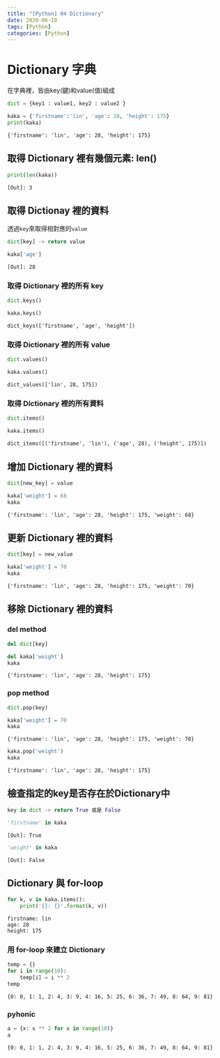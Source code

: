 ```yaml
---
title: "[Python] 04 Dictionary"
date: 2020-06-10
tags: [Python]
categories: [Python]
---
```


# Dictionary 字典

在字典裡，皆由key(鍵)和value(值)組成

```python
dict = {key1 : value1, key2 : value2 }
```

```python
kaka = {'firstname':'lin', 'age': 28, 'height': 175}
print(kaka)
```

    {'firstname': 'lin', 'age': 28, 'height': 175}

## 取得 Dictionary 裡有幾個元素: len()

```python
print(len(kaka))
```

    [Out]: 3

## 取得 Dictionay 裡的資料

透過`key`來取得相對應的`value`

```python
dict[key] -> return value
```

```python
kaka['age']
```

    [Out]: 28

### 取得 Dictionary 裡的所有 key

```python
dict.keys()
```

```python
kaka.keys()
```

    dict_keys(['firstname', 'age', 'height'])

### 取得 Dictionary 裡的所有 value

```python
dict.values()
```

```python
kaka.values()
```

    dict_values(['lin', 28, 175])

### 取得 Dictionary 裡的所有資料

```python
dict.items()
```

```python
kaka.items()
```

    dict_items([('firstname', 'lin'), ('age', 28), ('height', 175)])

## 增加 Dictionary 裡的資料

```python
dict[new_key] = value
```

```python
kaka['weight'] = 68
kaka
```

    {'firstname': 'lin', 'age': 28, 'height': 175, 'weight': 68}

## 更新 Dictionary 裡的資料

```python
dict[key] = new_value
```

```python
kaka['weight'] = 70
kaka
```

    {'firstname': 'lin', 'age': 28, 'height': 175, 'weight': 70}

## 移除 Dictionary 裡的資料

### del method

```python
del dict[key]
```

```python
del kaka['weight']
kaka
```

    {'firstname': 'lin', 'age': 28, 'height': 175}

### pop method

```python
dict.pop(key)
```

```python
kaka['weight'] = 70
kaka
```

    {'firstname': 'lin', 'age': 28, 'height': 175, 'weight': 70}

```python
kaka.pop('weight')
kaka
```
    {'firstname': 'lin', 'age': 28, 'height': 175}


## 檢查指定的key是否存在於Dictionary中

```python
key in dict -> return True 或是 False
```

```python
'firstname' in kaka
```

    [Out]: True

```python
'weight' in kaka
```

    [Out]: False

## Dictionary 與 for-loop

```python
for k, v in kaka.items():
    print('{}: {}'.format(k, v))
```

    firstname: lin
    age: 28
    height: 175

### 用 for-loop 來建立 Dictionary

```python
temp = {}
for i in range(10):
    temp[i] = i ** 2
temp
```

    {0: 0, 1: 1, 2: 4, 3: 9, 4: 16, 5: 25, 6: 36, 7: 49, 8: 64, 9: 81}

### pyhonic

```python
a = {x: x ** 2 for x in range(10)}
a
```

    {0: 0, 1: 1, 2: 4, 3: 9, 4: 16, 5: 25, 6: 36, 7: 49, 8: 64, 9: 81}
